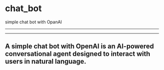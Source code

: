 # chat_bot
simple chat bot with OpanAI
  
  
****
---  
  


A simple chat bot with OpenAI is an AI-powered conversational agent designed to interact with users in natural language.  
---

